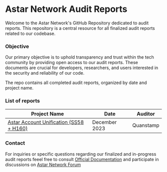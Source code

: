 # Astar Network Audit Reports

Welcome to the Astar Network's GitHub Repository dedicated to audit reports. This repository is a central resource for all finalized audit reports related to our codebase.

### Objective

Our primary objective is to uphold transparency and trust within the tech community by providing open access to our audit reports. These documents are crucial for developers, researchers, and users interested in the security and reliability of our code.

The repo contains all completed audit reports, organized by date and project name.

### List of reports

| Project Name                               | Date           | Auditor        |
|--------------------------------------------|----------------|----------------|
| [Astar Account Unification (SS58 + H160)](https://github.com/AstarNetwork/Audits/blob/09ac872613f3373a78328668ebcb0bfc04c64cf3/reports/2023-12%20-%20Astar%20Account%20Unification%20(SS58%20%2B%20H160)%20-%20Quantstamp.pdf)    | December 2023  | Quanstamp      |


### Contact

For inquiries or specific questions regarding our finalized and in-progress audit reports feeel free to consult [Official Documentation](https://docs.astar.network/) and participate in discussions on [Astar Network Forum](https://forum.astar.network/)


